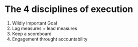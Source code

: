 # The 4 disciplines of execution

1. Wildly Important Goal
2. Lag measures + lead measures
3. Keep a scoreboard
4. Engagement throught accountability